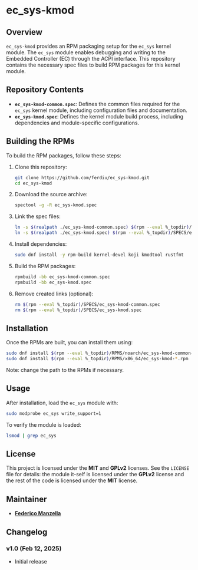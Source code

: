 # ec_sys-kmod

## Overview
`ec_sys-kmod` provides an RPM packaging setup for the `ec_sys` kernel module. The `ec_sys` module enables debugging and writing to the Embedded Controller (EC) through the ACPI interface. This repository contains the necessary spec files to build RPM packages for this kernel module.

## Repository Contents
- **`ec_sys-kmod-common.spec`**: Defines the common files required for the `ec_sys` kernel module, including configuration files and documentation.
- **`ec_sys-kmod.spec`**: Defines the kernel module build process, including dependencies and module-specific configurations.

## Building the RPMs
To build the RPM packages, follow these steps:

1. Clone this repository:
   ```sh
   git clone https://github.com/ferdiu/ec_sys-kmod.git
   cd ec_sys-kmod
   ```

2. Download the source archive:
   ```sh
   spectool -g -R ec_sys-kmod.spec
   ```

3. Link the spec files:
   ```sh
   ln -s $(realpath ./ec_sys-kmod-common.spec) $(rpm --eval %_topdir)/SPECS/ec_sys-kmod-common.spec
   ln -s $(realpath ./ec_sys-kmod.spec) $(rpm --eval %_topdir)/SPECS/ec_sys-kmod.spec
   ```

4. Install dependencies:
   ```sh
   sudo dnf install -y rpm-build kernel-devel koji kmodtool rustfmt
   ```

5. Build the RPM packages:
   ```sh
   rpmbuild -bb ec_sys-kmod-common.spec
   rpmbuild -bb ec_sys-kmod.spec
   ```

6. Remove created links (optional):
   ```sh
   rm $(rpm --eval %_topdir)/SPECS/ec_sys-kmod-common.spec
   rm $(rpm --eval %_topdir)/SPECS/ec_sys-kmod.spec
   ```

## Installation
Once the RPMs are built, you can install them using:
```sh
sudo dnf install $(rpm --eval %_topdir)/RPMS/noarch/ec_sys-kmod-common-*.rpm
sudo dnf install $(rpm --eval %_topdir)/RPMS/x86_64/ec_sys-kmod-*.rpm
```

Note: change the path to the RPMs if necessary.

## Usage
After installation, load the `ec_sys` module with:
```sh
sudo modprobe ec_sys write_support=1
```

To verify the module is loaded:
```sh
lsmod | grep ec_sys
```

## License
This project is licensed under the **MIT** and **GPLv2** licenses. See the `LICENSE` file for details: the module it-self is licensed under the **GPLv2** license and the rest of the code is licensed under the **MIT** license.

## Maintainer
- [**Federico Manzella**](https://github.com/ferdiu)

## Changelog
### v1.0 (Feb 12, 2025)
- Initial release

